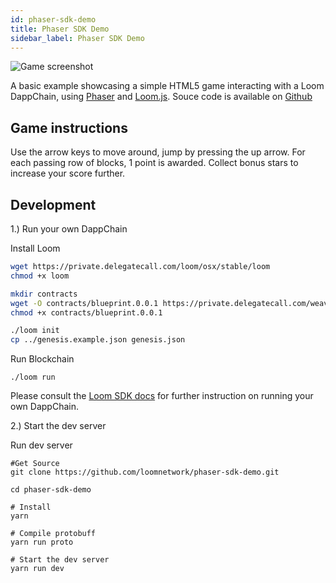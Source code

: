 ```yaml
---
id: phaser-sdk-demo
title: Phaser SDK Demo
sidebar_label: Phaser SDK Demo
---
```


![Game screenshot](/developers/img/screenshot.png)

A basic example showcasing a simple HTML5 game interacting with a Loom DappChain, using [Phaser](http://phaser.io) and [Loom.js](https://github.com/loomnetwork/loom-js). Souce code is available on [Github](https://github.com/loomnetwork/phaser-sdk-demo)

Game instructions
----

Use the arrow keys to move around, jump by pressing the up arrow.
For each passing row of blocks, 1 point is awarded. Collect bonus stars to increase your score further.


Development
----

1.) Run your own DappChain

Install Loom

```bash
wget https://private.delegatecall.com/loom/osx/stable/loom
chmod +x loom

mkdir contracts
wget -O contracts/blueprint.0.0.1 https://private.delegatecall.com/weave-blueprint/osx/build-9/blueprint.0.0.1
chmod +x contracts/blueprint.0.0.1

./loom init
cp ../genesis.example.json genesis.json
```

Run Blockchain

```
./loom run
```

Please consult the [Loom SDK docs](https://loomx.io/developers/en/prereqs.html) for further instruction on running your own DappChain.


2.) Start the dev server

Run dev server

```
#Get Source
git clone https://github.com/loomnetwork/phaser-sdk-demo.git

cd phaser-sdk-demo

# Install
yarn

# Compile protobuff
yarn run proto

# Start the dev server
yarn run dev

```
